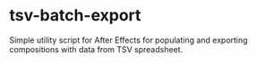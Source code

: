# tsv-batch-export
Simple utility script for After Effects for populating and exporting compositions with data from TSV spreadsheet.
